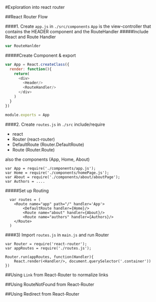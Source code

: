 #Exploration into react router

##React Router Flow

####1. Create `app.js` in `./src/components`
`App` is the  view-controller that contains the HEADER component and the RouteHandler
#####Include React and Route Handler
```js
var RouteHanlder
```

#####Create Component & export
```js
var App = React.createClass({
  render: function(){
    return(
      <div>
        <Header/>
        <RouteHandler/>
      </div>
    )
  } 
})

module.exports = App
```

####2. Create `routes.js` in `./src`
include/require 
- react
- Router (react-router)
- DefaultRoute (Router.DefaultRoute)
- Route (Router.Route)

also the components (App, Home, About)
```
var App = require('./components/app.js');
var Home = require('./components/homePage.js');
var About = require('./components/about/aboutPage');
var Authors = ....
```

#####Set up Routing
```
  var routes = (
    <Route name="app" path="/" handler='App'>
        <DefaultRoute handler={Home}/>
        <Route name="about" handler={About}/>
        <Route name="authors" handler={Authors}/>
    </Route>
  )
```

####3) Import `routes.js` in `main.js` and run Router
```
var Router = require('react-router');
var appRoutes = require('./routes.js');

Router.run(appRoutes, function(Handler){
    React.render(<Handler/>, document.querySelector('.container'))
})

```

##Using `Link` from React-Router to normalize links

##Using RouteNotFound from React-Router

##Using Redirect from React-Router